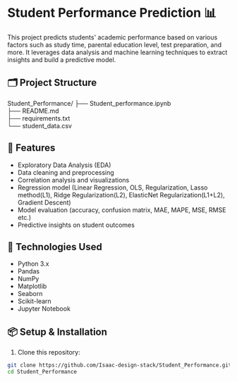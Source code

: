 # Student Performance Prediction 📊

This project predicts students' academic performance based on various factors such as study time, parental education level, test preparation, and more. 
It leverages data analysis and machine learning techniques to extract insights and build a predictive model.

## 🗂️ Project Structure

Student_Performance/
├── Student_performance.ipynb    
├── README.md                    
├── requirements.txt             
└── student_data.csv             


## 🚀 Features

- Exploratory Data Analysis (EDA)
- Data cleaning and preprocessing
- Correlation analysis and visualizations
- Regression model (Linear Regression, OLS, Regularization, Lasso method(L1), Ridge Regularization(L2), ElasticNet Regularization(L1+L2), Gradient Descent)
- Model evaluation (accuracy, confusion matrix, MAE, MAPE, MSE, RMSE etc.)
- Predictive insights on student outcomes

## 🧰 Technologies Used

- Python 3.x
- Pandas
- NumPy
- Matplotlib
- Seaborn
- Scikit-learn
- Jupyter Notebook

## 📦 Setup & Installation

1. Clone this repository:
```bash
git clone https://github.com/Isaac-design-stack/Student_Performance.git
cd Student_Performance


